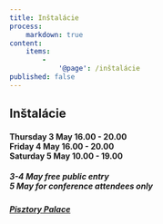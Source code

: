 ```yaml
---
title: Inštalácie
process:
    markdown: true
content:
    items:
        -
            '@page': /inštalácie
published: false
---
```


## Inštalácie

<div class="fl w-50">
    <h4 class="tr f3 f2-ns ma0 mt2 mt0-ns">
        Thursday 3 May 16.00 - 20.00 <br>
        Friday 4 May 16.00 - 20.00 <br>
        Saturday 5 May 10.00 - 19.00 <br>
    </h4>
</div>  
<div class="fl w-50">
    <h5 class="tr f4 f3-ns ma0">
        3-4 May free public entry<br>
        5 May for conference attendees only<br>
    </h5>
    <h5 class="tr f4 f3-ns ma0">
        <a href="https://goo.gl/maps/RXjCi49tvoo">Pisztory Palace</a>
    </h5>
</div>